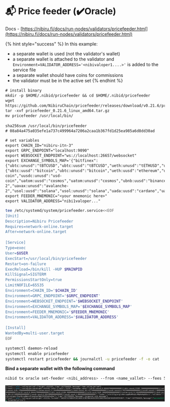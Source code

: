 # 📬 Price feeder (✔️Oracle)

Docs - [https://nibiru.fi/docs/run-nodes/validators/pricefeeder.html](https://nibiru.fi/docs/run-nodes/validators/pricefeeder.html)

{% hint style="success" %}
In this example:&#x20;

* a separate wallet is used (not the validator's wallet)
* a separate wallet is attached to the validator and `Environment=VALIDATOR_ADDRESS='<nibivaloper1....>'` is added to the service file&#x20;
* a separate wallet should have coins for commissions&#x20;
* the validator must be in the active set
{% endhint %}

```shell
# install binary
mkdir -p $HOME/.nibid/pricefeeder && cd $HOME/.nibid/pricefeeder
wget https://github.com/NibiruChain/pricefeeder/releases/download/v0.21.6/pricefeeder_0.21.6_linux_amd64.tar.gz
tar -xvf pricefeeder_0.21.6_linux_amd64.tar.gz
mv pricefeeder /usr/local/bin/

sha256sum /usr/local/bin/pricefeeder
# 08a84a475a035efe1a737c499964a7206a2caa1b367fd1d25ea985a6d8dd30ad
```

```shell
# set variables
export CHAIN_ID="nibiru-itn-3"
export GRPC_ENDPOINT="localhost:9090"
export WEBSOCKET_ENDPOINT="ws://localhost:26657/websocket"
export EXCHANGE_SYMBOLS_MAP='{"bitfinex":{"ubtc:unusd":"tBTCUSD","ubtc:uusd":"tBTCUSD","ueth:unusd":"tETHUSD","ueth:uusd":"tETHUSD","uusdc:uusd":"tUDCUSD","uusdc:unusd":"tUDCUSD"},"coingecko":{"ubtc:uusd":"bitcoin","ubtc:unusd":"bitcoin","ueth:uusd":"ethereum","ueth:unusd":"ethereum","uusdt:uusd":"tether","uusdt:unusd":"tether","uusdc:uusd":"usd-coin","uusdc:unusd":"usd-coin","uatom:uusd":"cosmos","uatom:unusd":"cosmos","ubnb:uusd":"binancecoin","ubnb:unusd":"binancecoin","uavax:uusd":"avalanche-2","uavax:unusd":"avalanche-2","usol:uusd":"solana","usol:unusd":"solana","uada:uusd":"cardano","uada:unusd":"cardano"}}'
export FEEDER_MNEMONIC="<your mnemonic here>"
export VALIDATOR_ADDRESS="nibi1valoper..."
```

```sh
tee /etc/systemd/system/pricefeeder.service<<EOF
[Unit]
Description=Nibiru Pricefeeder
Requires=network-online.target
After=network-online.target

[Service]
Type=exec
User=$USER
ExecStart=/usr/local/bin/pricefeeder
Restart=on-failure
ExecReload=/bin/kill -HUP $MAINPID
KillSignal=SIGTERM
PermissionsStartOnly=true
LimitNOFILE=65535
Environment=CHAIN_ID='$CHAIN_ID'
Environment=GRPC_ENDPOINT='$GRPC_ENDPOINT'
Environment=WEBSOCKET_ENDPOINT='$WEBSOCKET_ENDPOINT'
Environment=EXCHANGE_SYMBOLS_MAP='$EXCHANGE_SYMBOLS_MAP'
Environment=FEEDER_MNEMONIC='$FEEDER_MNEMONIC'
Environment=VALIDATOR_ADDRESS='$VALIDATOR_ADDRESS'

[Install]
WantedBy=multi-user.target
EOF
```

```sh
systemctl daemon-reload
systemctl enable pricefeeder
systemctl restart pricefeeder && journalctl -u pricefeeder -f -o cat
```

**Bind a separate wallet with the following command**

```sh
nibid tx oracle set-feeder <nibi_address> --from <name_vallet> --fees 5000unibi -y
```

![](<../../.gitbook/assets/image (32).png>)

